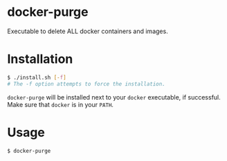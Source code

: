 # docker-purge
Executable to delete ALL docker containers and images.

# Installation

```bash
$ ./install.sh [-f]
# The -f option attempts to force the installation.
```

`docker-purge` will be installed next to your `docker` executable, if successful. Make sure that `docker` is in your `PATH`.

# Usage

```bash
$ docker-purge
```
